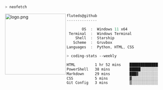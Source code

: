 ```zsh
> neofetch
```

<!--img align="left" src="https://github.com/fluteds.png" alt="logo.png" width="200"/>-->
<img align="left" src="https://external-content.duckduckgo.com/iu/?u=https%3A%2F%2F78.media.tumblr.com%2F975fca5f82161b190efdcaa05ffbd4ec%2Ftumblr_p6q6m9TJF01x3p3jmo1_500.png&f=1&nofb=1" alt="logo.png" width="200"/>

```csharp
fluteds@github
--------------

       OS  :  Windows 11 x64
 Terminal  :  Windows Terminal
    Shell  :  Starship
   Scheme  :  Gruvbox
Languages  :  Python, HTML, CSS
```

```zsh
> coding-stats --weekly
```

<!--START_SECTION:waka-->

```txt
HTML         1 hr 52 mins    ██████████████▒░░░░░░░░░░   57.37 %
PowerShell   38 mins         █████░░░░░░░░░░░░░░░░░░░░   19.64 %
Markdown     29 mins         ███▓░░░░░░░░░░░░░░░░░░░░░   14.83 %
CSS          5 mins          ▓░░░░░░░░░░░░░░░░░░░░░░░░   02.86 %
Git Config   3 mins          ▒░░░░░░░░░░░░░░░░░░░░░░░░   01.76 %
```

<!--END_SECTION:waka-->
